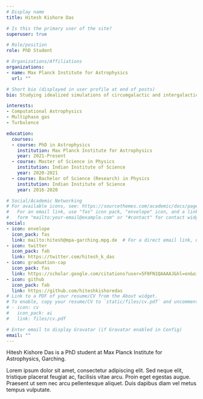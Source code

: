 ```yaml
---
# Display name
title: Hitesh Kishore Das

# Is this the primary user of the site?
superuser: true 

# Role/position
role: PhD Student

# Organizations/Affiliations
organizations:
- name: Max Planck Institute for Astrophysics
  url: ""

# Short bio (displayed in user profile at end of posts)
bio: Studying idealized simulations of circumgalactic and intergalactic medium 

interests:
- Computational Astrophysics
- Multiphase gas
- Turbulence

education:
  courses:
  - course: PhD in Astrophysics
    institution: Max Planck Institute for Astrophysics
    year: 2021-Present
  - course: Master of Science in Physics
    institution: Indian Institute of Science
    year: 2020-2021
  - course: Bachelor of Science (Research) in Physics
    institution: Indian Institute of Science
    year: 2016-2020

# Social/Academic Networking
# For available icons, see: https://sourcethemes.com/academic/docs/page-builder/#icons
#   For an email link, use "fas" icon pack, "envelope" icon, and a link in the
#   form "mailto:your-email@example.com" or "#contact" for contact widget.
social:
- icon: envelope
  icon_pack: fas
  link: mailto:hitesh@mpa-garching.mpg.de  # For a direct email link, use "mailto:test@example.org".
- icon: twitter
  icon_pack: fab
  link: https://twitter.com/hitesh_k_das
- icon: graduation-cap
  icon_pack: fas
  link: https://scholar.google.com/citations?user=5F0FN1QAAAAJ&hl=en&oi=ao
- icon: github
  icon_pack: fab
  link: https://github.com/hiteshkishoredas
# Link to a PDF of your resume/CV from the About widget.
# To enable, copy your resume/CV to `static/files/cv.pdf` and uncomment the lines below.
# - icon: cv
#   icon_pack: ai
#   link: files/cv.pdf

# Enter email to display Gravatar (if Gravatar enabled in Config)
email: ""
---
```


Hitesh Kishore Das is a PhD student at Max Planck Institute for Astrophysics, Garching.

Lorem ipsum dolor sit amet, consectetur adipiscing elit. Sed neque elit, tristique placerat feugiat ac, facilisis vitae arcu. Proin eget egestas augue. Praesent ut sem nec arcu pellentesque aliquet. Duis dapibus diam vel metus tempus vulputate.
